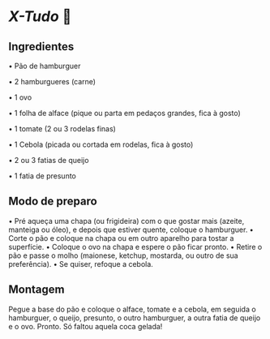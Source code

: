# _X-Tudo_ :hamburger:



## Ingredientes 

• Pão de hamburguer

• 2 hamburgueres (carne)

• 1 ovo

• 1 folha de alface (pique ou parta em pedaços grandes, fica à gosto)

• 1 tomate (2 ou 3 rodelas finas)

• 1 Cebola (picada ou cortada em rodelas, fica à gosto)

• 2 ou 3 fatias de queijo

• 1 fatia de presunto

## Modo de preparo

• Pré aqueça uma chapa (ou frigideira) com o que gostar mais (azeite, manteiga ou óleo), e depois que estiver quente, coloque o hamburguer.
		• Corte o pão e coloque na chapa ou em outro aparelho para tostar a superfície.
		•  Coloque o ovo na chapa e espere o pão ficar pronto.
		•  Retire o pão e passe o molho (maionese, ketchup, mostarda, ou outro de sua preferência).
		• Se quiser, refoque a cebola.

## Montagem

Pegue a base do pão e coloque o alface, tomate e a cebola, em seguida o hamburguer, o queijo, presunto, o outro hamburguer, a outra fatia de queijo e o ovo. Pronto. Só faltou aquela coca gelada!

